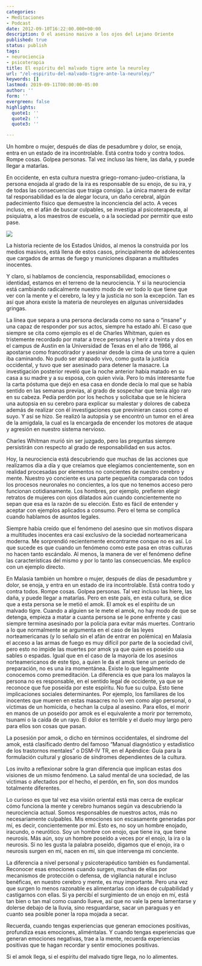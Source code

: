 ```yaml
---
categories:
- Meditaciones
- Podcast
date: 2012-09-10T16:22:00.000+00:00
description: O el asesino masivo a los ojos del Lejano Oriente
published: true
status: publish
tags:
- neurociencia
- psicoterapia
title: El espíritu del malvado tigre ante la neuroley
url: "/el-espiritu-del-malvado-tigre-ante-la-neuroley/"
keywords: []
lastmod: 2019-09-11T00:00:00-05:00
author: ''
form: ''
evergreen: false
highlights:
  quote1: ''
  quote2: ''
  quote3: ''

---
```

Un hombre o mujer, después de días de pesadumbre y dolor, se enoja, entra en un estado de ira incontrolable. Está contra todo y contra todos. Rompe cosas. Golpea personas. Tal vez incluso las hiere, las daña, y puede llegar a matarlas.

En occidente, en esta cultura nuestra griego-romano-judeo-cristiana, la persona enojada al grado de la ira es responsable de su enojo, de su ira, y de todas las consecuencias que traiga consigo. La única manera de evitar tal responsabilidad es la de alegar locura, un daño cerebral, algún padecimiento físico que demuestre la inconciencia del acto. A veces incluso, en el afán de buscar culpables, se investiga al psicoterapeuta, al psiquiatra, a los maestros de escuela, o a la sociedad por permitir que esto pase.

![](https://source.unsplash.com/paL4zSmXTWc)

La historia reciente de los Estados Unidos, al menos la construida por los medios masivos, está llena de estos casos, principalmente de adolescentes que cargados de armas de fuego y municiones disparan a multitudes inocentes.

Y claro, si hablamos de conciencia, responsabilidad, emociones o identidad, estamos en el terreno de la neurociencia. Y si la neurociencia está cambiando radicalmente nuestro modo de ver todo lo que tiene que ver con la mente y el cerebro, la ley y la justicia no son la excepción. Tan es así que ahora existe la materia de neuroleyes en algunas universidades gringas.

La línea que separa a una persona declarada como no sana o “insane” y una capaz de responder por sus actos, siempre ha estado ahí. El caso que siempre se cita como ejemplo es el de Charles Whitman, quien es tristemente recordado por matar a trece personas y herir a treinta y dos en el campus de Austin en la Universidad de Texas en el año de 1966, al apostarse como francotirador y asesinar desde la cima de una torre a quien iba caminando. No pudo ser atrapado vivo, como gusta la justicia occidental, y tuvo que ser asesinado para detener la masacre. La investigación posterior reveló que la noche anterior había matado en su casa a su madre y a su esposa, con quien vivía. Pero lo más interesante fue la carta póstuma que dejó en esa casa en donde decía lo mal que se había sentido en las semanas previas, al grado de sospechar que tenía algo raro en su cabeza. Pedía perdón por los hechos y solicitaba que se le hiciera una autopsia en su cerebro para explicar su malestar y dolores de cabeza además de realizar con él investigaciones que previnieran casos como el suyo. Y así se hizo. Se realizó la autopsia y se encontró un tumor en el área de la amigdala, la cual es la encargada de encender los motores de ataque y agresión en nuestro sistema nervioso.

Charles Whitman murió sin ser juzgado, pero las preguntas siempre persistirán con respecto al grado de responsabilidad en sus actos.

Hoy, la neurociencia está descubriendo que muchas de las acciones que realizamos día a día y que creíamos que elegíamos concientemente, son en realidad procesadas por elementos no concientes de nuestro cerebro y mente. Nuestro yo conciente es una parte pequeñita comparada con todos los procesos neuronales no concientes, a los que no tenemos acceso pero funcionan cotidianamente. Los hombres, por ejemplo, prefieren elegir retratos de mujeres con ojos dilatados aún cuando concientemente no sepan que esa es la razón de su elección. Esto es fácil de entender y aceptar con ejemplos aplicados a consumo. Pero el tema se complica cuando hablamos de asuntos legales.

Siempre había creído que el fenómeno del asesino que sin motivos dispara a multitudes inocentes era casi exclusivo de la sociedad norteamericana moderna. Me sorprendió recientemente encontrarme conque no es así. Lo que sucede es que cuando un fenómeno como este pasa en otras culturas no hacen tanto escándalo. Al menos, la manera de ver el fenómeno define las características del mismo y por lo tanto las consecuencias. Me explico con un ejemplo directo.

En Malasia también un hombre o mujer, después de días de pesadumbre y dolor, se enoja, y entra en un estado de ira incontrolable. Está contra todo y contra todos. Rompe cosas. Golpea personas. Tal vez incluso las hiere, las daña, y puede llegar a matarlas. Pero en este país, en esta cultura, se dice que a esta persona se le metió el amok. El amok es el espíritu de un malvado tigre. Cuando a alguien se le mete el amok, no hay modo de que se detenga, empieza a matar a cuanta persona se le pone enfrente y casi siempre termina asesinado por la policía para evitar más muertes. Contrario a lo que normalmente se argumenta en el caso de las leyes norteamericanas (y lo señalo sin el afán de entrar en polémica) en Malasia el acceso a las armas de fuego es muy difícil por parte de la sociedad civil, pero esto no impide las muertes por amok ya que quien es poseído usa sables o espadas. Igual que en el caso de la mayoría de los asesinos norteamericanos de este tipo, a quien le da el amok tiene un periodo de preparación, no es una ira momentánea. Existe lo que legalmente conocemos como premeditación. La diferencia es que para los malayos la persona no es responsable, en el sentido legal de occidente, ya que se reconoce que fue poseída por este espíritu. No fue su culpa. Esto tiene implicaciones sociales determinantes. Por ejemplo, los familiares de los inocentes que mueren en estas masacres no lo ven como algo personal, o víctimas de un homicida, o hechan la culpa al asesino. Para ellos, el morir en manos de un poseído por amok es el equivalente a morir por terremoto, tsunami o la caída de un rayo. El dolor es terrible y el duelo muy largo pero para ellos son cosas que pasan.

La posesión por amok, o dicho en términos occidentales, el síndrome del amok, está clasificado dentro del famoso “Manual diagnóstico y estadístico de los trastornos mentales” o DSM-IV TR, en el Apéndice: Guía para la formulación cultural y glosario de síndromes dependientes de la cultura.

Los invito a reflexionar sobre la gran diferencia que implican estas dos visiones de un mismo fenómeno. La salud mental de una sociedad, de las víctimas o afectados por el hecho, el perdón, en fin, son dos mundos totalmente diferentes.

Lo curioso es que tal vez esa visión oriental está mas cerca de explicar cómo funciona la mente y cerebro humanos según va descubriendo la neurociencia actual. Somos responsables de nuestros actos, más no necesariamente culpables. Mis emociones son escasamente generadas por mí, es decir, concientemente por mí. Esto es, no soy un hombre enojado, iracundo, o neurótico. Soy un hombre con enojo, que tiene ira, que tiene neurosis. Más aún, soy un hombre poseído a veces por el enojo, la ira o la neurosis. Si no les gusta la palabra poseído, digamos que el enojo, ira o neurosis surgen en mí, nacen en mí, sin que intervenga mi conciente.

La diferencia a nivel personal y psicoterapéutico también es fundamental. Reconocer esas emociones cuando surgen, muchas de ellas por mecanismos de protección o defensa, de vigilancia natural e incluso benéficas, en nuestro cerebro y mente, es muy importante. Pero una vez que surgen lo menos razonable es alimentarlas con ideas de culpabilidad y castigarnos con ellas. Si ya percibí el surgimiento de un enojo en mí, está tan bien o tan mal como cuando llueve, así que no vale la pena lamentarse y dolerse debajo de la lluvia, sino resguardarse, sacar un paraguas y en cuanto sea posible poner la ropa mojada a secar.

Recuerda, cuando tengas experiencias que generan emociones positivas, profundiza esas emociones, aliméntalas. Y cuando tengas experiencias que generan emociones negativas, trae a la mente, recuerda experiencias positivas que te hagan recordar y sentir emociones positivas.

Si el amok llega, si el espíritu del malvado tigre llega, no lo alimentes.